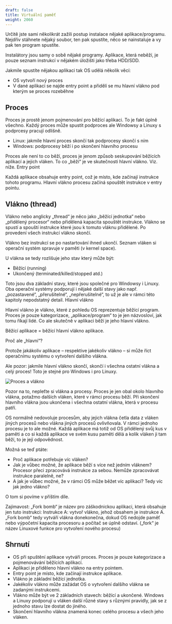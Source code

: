 ```yaml
---
draft: false
title: Virtuální paměť
weight: 2060
---
```


Určitě jste sami několikrát zažili postup instalace nějaké aplikace/programu. Nejdřív stáhnete nějaký soubor, ten pak spustíte, něco se nainstaluje a vy pak ten program spustíte.

Instalátory jsou samy o sobě nějaké programy. Aplikace, která neběží, je pouze seznam instrukcí v nějakém úložišti jako třeba HDD/SDD.

Jakmile spustíte nějakou aplikaci tak OS udělá několik věcí:

- OS vytvoří nový proces
- V dané aplikaci se najde entry point a přidělí se mu hlavní vlákno pod kterým se proces rozeběhne

## Proces

Proces je prostě jenom pojmenování pro běžící aplikaci. To je fakt úplně všechno. Každý proces může spustit podproces ale Windowsy a Linuxy s podprcesy pracují odlišně.

- Linux: jakmile hlavní proces skončí tak podprocesy skončí s ním
- Windows: podprocesy běží i po skončení hlavního procesu

Proces ale není to co běží, proces je jenom způsob seskupování běžících aplikací a jejich vláken. To co „běží“ je ve skutečnosti hlavní vlákno. Viz. níže.
Entry point

Každá aplikace obsahuje entry point, což je místo, kde začínají instrukce tohoto programu. Hlavní vlákno procesu začíná spouštět instrukce v entry pointu.

## Vlákno (thread)

Vlákno nebo anglicky „thread“ je něco jako „běžící jednotka“ nebo „přidělený procesor“ nebo přidělená kapacita spouštět instrukce. Vlákno se spustí a spouští instrukce které jsou k tomuto vláknu přidělené. Po provedení všech instrukcí vlákno skončí.

Vlákno bez instrukcí se po nastartování ihned ukončí. Seznam vláken si operační systém spravuje v paměti (v kernel space).

U vlákna se tedy rozlišuje jeho stav který může být:

- Běžící (running)
- Ukončený (terminated/killed/stopped atd.)

Toto jsou dva základní stavy, které jsou společné pro Windowsy i Linuxy. Oba operační systémy podporují i nějaké další stavy jako např. „pozastavené“, „přerušitelné“, „nepřerušitelné“, to už je ale v rámci této kapitoly nepodstatný detail.
Hlavní vlákno

Hlavní vlákno je vlákno, které z pohledu OS reprezentuje běžící program. Proces je pouze kategorizace, „aplikace/program“ to je jen názvosloví, jak tomu říkají lidé. Co ale skutečně v aplikaci běží je jeho hlavní vlákno.

Běžící aplikace = běžící hlavní vlákno aplikace.

Proč ale „hlavní“?

Protože jakákoliv aplikace – respektive jakékoliv vlákno – si může říct operačnímu systému o vytvoření dalšího vlákna.

Ale pozor: jakmile hlavní vlákno skončí, skončí i všechna ostatní vlákna a celý proces! Toto je stejné pro Windows i pro Linuxy.

![Proces a vlákno](/jak-se-stat-ajtakem/os-vrstva/proces.png)

Pozor na to, nepleťte si vlákna a procesy. Proces je jen obal okolo hlavního vlákna, potažmo dalších vláken, které v rámci procesu běží. Při skončení hlavního vlákna jsou ukončena i všechna ostatní vlákna, která v procesu patří.

OS normálně nedovoluje procesům, aby jejich vlákna četla data z vláken jiných procesů nebo vlákna jiných procesů ovlivňovala. V rámci jednoho procesu je to ale možné. Každá aplikace má totiž od OS přidělený svůj kus v paměti a co si každá aplikace ve svém kusu paměti dělá a kolik vláken ji tam běží, to je její odpovědnost.

Možná se teď ptáte:

- Proč aplikace potřebuje víc vláken?
- Jak je vůbec možné, že aplikace běží s více než jedním vláknem? Procesor přeci zpracovává instrukce za sebou. Nemůže zpracovávat instrukce paralelně, ne?
- A jak je vůbec možné, že v rámci OS může běžet víc aplikací? Tedy víc jak jedno vlákno?

O tom si povíme v příštím díle.

<div class="note1">

Zajímavost: „Fork bomb“ je název pro záškodnickou aplikaci, která obsahuje jen tuto instrukci: Instrukce A: vytvoř vlákno, jehož obsahem je instrukce A. „Fork bomb“ tedy vytváří vlákna donekonečna, dokud OS nedojde paměť nebo výpočetní kapacita procesoru a počítač se úplně odstaví. („fork“ je název Linuxové funkce pro vytvoření nového procesu)

</div>

## Shrnutí

- OS při spuštění aplikace vytváří proces. Proces je pouze kategorizace a pojmenovávání běžících aplikací.
- Aplikaci je přiděleno hlavní vlákno na entry pointem.
- Entry point je místo, kde začínají instrukce aplikace.
- Vlákno je základní běžící jednotka.
- Jakékoliv vlákno může zažádat OS o vytvoření dalšího vlákna se zadanými instrukcemi.
- Vlákno může být ve 2 základních stavech: běžící a ukončené. Windows a Linuxy podporují u vláken další různé stavy s různými pravidly, jak se z jednoho stavu lze dostat do jiného.
- Skončení hlavního vlákna znamená konec celého procesu a všech jeho vláken.